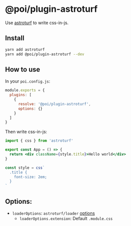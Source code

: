 # @poi/plugin-astroturf

Use [astroturf](https://github.com/4Catalyzer/astroturf) to write css-in-js.

## Install

```bash
yarn add astroturf
yarn add @poi/plugin-astroturf --dev
```

## How to use

In your `poi.config.js`:

```js
module.exports = {
  plugins: [
    {
      resolve: '@poi/plugin-astroturf',
      options: {}
    }
  ]
}
```

Then write css-in-js:

```jsx
import { css } from 'astroturf'

export const App = () => {
  return <div className={style.title}>Hello world</div>
}

const style = css`
  .title {
    font-size: 2em;
  }
`
```

## Options:

- `loaderOptions`: `astroturf/loader` [options](https://github.com/4Catalyzer/astroturf/tree/1741c3e702049f6e75483cd000b439d42e57ef2d#options)
  - `loaderOptions.extension`: Default `.module.css`
